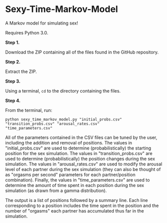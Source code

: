 Sexy-Time-Markov-Model
======================

A Markov model for simulating sex!

<p>Requires Python 3.0.</p>

<p><b>Step 1.</b></p>

Download the ZIP containing all of the files found in the GitHub repository.

<p><b>Step 2.</b></p>

Extract the ZIP.

<p><b>Step 3.</b></p>

Using a terminal, <code>cd</code> to the directory containing the files.

<p><b>Step 4.</b></p>

From the terminal, run:

<code>python sexy_time_markov_model.py "initial_probs.csv" "transition_probs.csv" "arousal_rates.csv" "time_parameters.csv"</code>

<p> All of the parameters contained in the CSV files can be tuned by the user, including the addition and removal of positions. The values in "initial_probs.csv" are used to determine (probabilistically) the starting position for the sex simulation. The values in "transition_probs.csv" are used to determine (probabilistically) the position changes during the sex simulation. The values in "arousal_rates.csv" are used to modify the arousal level of each partner during the sex simulation (they can also be thought of as "orgasms per second" parameters for each partner/position combination). Finally, the values in "time_parameters.csv" are used to determine the amount of time spent in each position during the sex simulation (as drawn from a gamma distribution).</p>

<p> The output is a list of positions followed by a summary line. Each line corresponding to a position includes the time spent in the position and the number of "orgasms" each partner has accumulated thus far in the simulation.</p>
